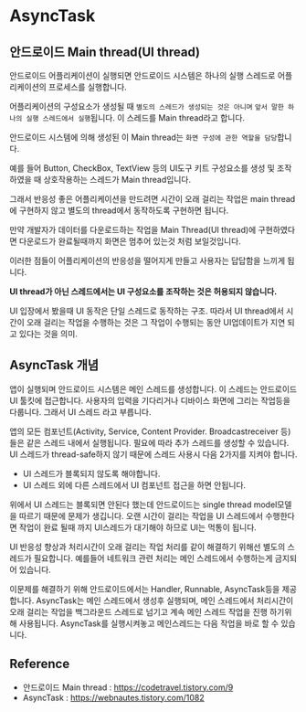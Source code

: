# AsyncTask

## 안드로이드 Main thread(UI thread)

안드로이드 어플리케이션이 실행되면 안드로이드 시스템은 하나의 실행 스레드로 어플리케이션의 프로세스를 실행합니다.

어플리케이션의 구성요소가 생성될 때 `별도의 스레드가 생성되는 것은 아니며` `앞서 말한 하나의 실행 스레드에서 실행`됩니다. 이 스레드를 Main thread라고 합니다.

안드로이드 시스템에 의해 생성된 이 Main thread는 `화면 구성에 관한 역할을 담당`합니다.

예를 들어 Button, CheckBox, TextView 등의 UI도구 키트 구성요소를 생성 및 조작하였을 때 상호작용하는 스레드가 Main thread입니다.

그래서 반응성 좋은 어플리케이션을 만드려면 시간이 오래 걸리는 작업은 main thread에 구현하지 않고 별도의 thread에서 동작하도록 구현하면 됩니다.

만약 개발자가 데이터를 다운로드하는 작업을 Main Thread(UI thread)에 구현하였다면 다운로드가 완료될때까지 화면은 멈추어 있는것 처럼 보일것입니다.

이러한 점들이 어플리케이션의 반응성을 떨어지게 만들고 사용자는 답답함을 느끼게 됩니다.



**UI thread가 아닌 스레드에서는 UI 구성요소를 조작하는 것은 허용되지 않습니다.**

UI 입장에서 봤을때 UI 동작은 단일 스레드로 동작하는 구조. 따라서 UI thread에서 시간이 오래 걸리는 작업을 수행하는 것은 그 작업이 수행되는 동안 UI업데이트가 지연 되고 있다는 것을 의미.



## AsyncTask 개념

앱이 실행되며 안드로이드 시스템은 메인 스레드를 생성합니다. 이 스레드는 안드로이드 UI 툴킷에 접근합니다. 사용자의 입력을 기다리거나 디바이스 화면에 그리는 작업등을 다룹니다. 그래서 UI 스레드 라고 부릅니다.

앱의 모든 컴포넌트(Activity, Service, Content Provider. Broadcastreceiver 등)들은 같은 스레드 내에서 실행됩니다. 필요에 따라 추가 스레드를 생성할 수 있습니다. UI 스레드가 thread-safe하지 않기 때문에 스레드 사용시 다음 2가지를 지켜야 합니다. 

* UI 스레드가 블록되지 않도록 해야합니다.
* UI 스레드 외에 다른 스레드에서 UI 컴포넌트 접근을 하면 안됩니다.

위에서 UI 스레드는 블록되면 안된다 했는데 안드로이드는 single thread model모델을 따르기 때문에 문제가 생깁니다. 오랜 시간이 걸리는 작업을 UI 스레드에서 수행한다면 작업이 완료 될때 까지 UI스레드가 대기해야 하므로 UI는 먹통이 됩니다. 

UI 반응성 향상과 처리시간이 오래 걸리는 작업 처리를 같이 해결하기 위해선 별도의 스레드가 필요합니다.  예를들어 네트워크 관련 처리는 메인 스레드에서 수행하는게 금지되어 있습니다.

이문제를 해결하기 위해 안드로이드에서는 Handler, Runnable, AsyncTask등을 제공합니다. AsyncTask는 메인 스레드에서 생성후 실행되며, 메인 스레드에서 처리시간이 오래 걸리는 작업을 백그라운드 스레드로 넘기고 계속 메인 스레드 작업을 진행 하기위해 사용됩니다. AsyncTask를 실행시켜놓고 메인스레드는 다음 작업을 바로 할 수 있습니다.  



## Reference

* 안드로이드 Main thread : https://codetravel.tistory.com/9
* AsyncTask : https://webnautes.tistory.com/1082